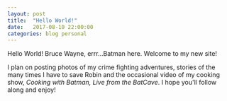 ```yaml
---
layout: post
title:  "Hello World!"
date:   2017-08-10 22:00:00
categories: blog personal
---
```


Hello World! Bruce Wayne, errr...Batman here. Welcome to my new site!

I plan on posting photos of my crime fighting adventures, stories of the many times I have to save Robin and the occasional video of my cooking show, *Cooking with Batman, Live from the BatCave*. I hope you'll follow along and enjoy!
